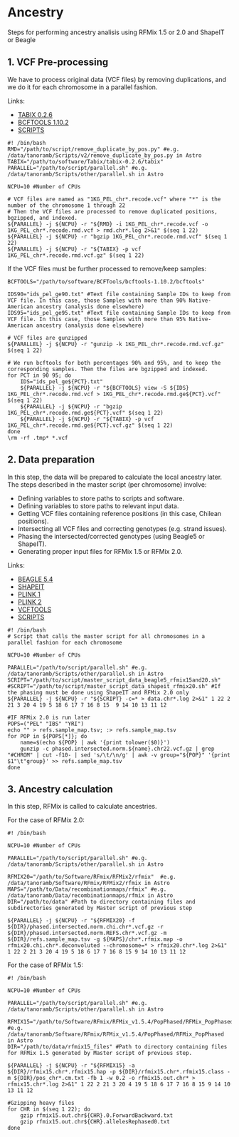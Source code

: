 # Ancestry

Steps for performing ancestry analisis using RFMix 1.5 or 2.0 and ShapeIT or Beagle

## 1. VCF Pre-processing

We have to process original data (VCF files) by removing duplications, and we do it for each chromosome in a parallel fashion.

Links:

+ [TABIX 0.2.6](https://sourceforge.net/projects/samtools/files/tabix/tabix-0.2.6.tar.bz2/download)
+ [BCFTOOLS 1.10.2](https://sourceforge.net/projects/samtools/files/samtools/1.10.2/bcftools-1.10.2.tar.bz2/download)
+ [SCRIPTS](https://github.com/tanoramb/Ancestry/tree/eaf4b0bf5a445748de9eccc83b78c008d61b2b34/scripts)



```
#! /bin/bash
RMD="/path/to/script/remove_duplicate_by_pos.py" #e.g. /data/tanoramb/Scripts/v2/remove_duplicate_by_pos.py in Astro
TABIX="/path/to/software/Tabix/tabix-0.2.6/tabix"
PARALLEL="/path/to/script/parallel.sh" #e.g. /data/tanoramb/Scripts/other/parallel.sh in Astro 

NCPU=10 #Number of CPUs

# VCF files are named as "1KG_PEL_chr*.recode.vcf" where "*" is the number of the chromosome 1 through 22
# Then the VCF files are processed to remove duplicated positions, bgzipped, and indexed.
${PARALLEL} -j ${NCPU} -r "${RMD} -i 1KG_PEL_chr*.recode.vcf -o 1KG_PEL_chr*.recode.rmd.vcf > rmd.chr*.log 2>&1" $(seq 1 22)
${PARALLEL} -j ${NCPU} -r "bgzip 1KG_PEL_chr*.recode.rmd.vcf" $(seq 1 22)
${PARALLEL} -j ${NCPU} -r "${TABIX} -p vcf 1KG_PEL_chr*.recode.rmd.vcf.gz" $(seq 1 22)
```

If the VCF files must be further processed to remove/keep samples:

```
BCFTOOLS="/path/to/software/BCFTools/bcftools-1.10.2/bcftools"

IDS90="ids_pel_ge90.txt" #Text file containing Sample IDs to keep from VCF file. In this case, those Samples with more than 90% Native-American ancestry (analysis done elsewhere)
IDS95="ids_pel_ge95.txt" #Text file containing Sample IDs to keep from VCF file. In this case, those Samples with more than 95% Native-American ancestry (analysis done elsewhere)

# VCF files are gunzipped
${PARALLEL} -j ${NCPU} -r "gunzip -k 1KG_PEL_chr*.recode.rmd.vcf.gz" $(seq 1 22)

# We run bcftools for both percentages 90% and 95%, and to keep the corresponding samples. Then the files are bgzipped and indexed.
for PCT in 90 95; do
    IDS="ids_pel_ge${PCT}.txt"
    ${PARALLEL} -j ${NCPU} -r "${BCFTOOLS} view -S ${IDS} 1KG_PEL_chr*.recode.rmd.vcf > 1KG_PEL_chr*.recode.rmd.ge${PCT}.vcf" $(seq 1 22)
    ${PARALLEL} -j ${NCPU} -r "bgzip 1KG_PEL_chr*.recode.rmd.ge${PCT}.vcf" $(seq 1 22)
    ${PARALLEL} -j ${NCPU} -r "${TABIX} -p vcf 1KG_PEL_chr*.recode.rmd.ge${PCT}.vcf.gz" $(seq 1 22)
done
\rm -rf .tmp* *.vcf

```

## 2. Data preparation

In this step, the data will be prepared to calculate the local ancestry later. The steps described in the master script (per chromosome) involve:

+ Defining variables to store paths to scripts and software.
+ Defining variables to store paths to relevant input data.
+ Getting VCF files containing reference positions (in this case, Chilean positions).
+ Intersecting all VCF files and correcting genotypes (e.g. strand issues).
+ Phasing the intersected/corrected genotypes (using Beagle5 or ShapeIT).
+ Generating proper input files for RFMix 1.5 or RFMix 2.0.

Links:

+ [BEAGLE 5.4](http://faculty.washington.edu/browning/beagle/beagle.html)
+ [SHAPEIT](https://mathgen.stats.ox.ac.uk/genetics_software/shapeit/shapeit.html)
+ [PLINK 1](https://zzz.bwh.harvard.edu/plink/download.shtml#download)
+ [PLINK 2](https://www.cog-genomics.org/plink/2.0/)
+ [VCFTOOLS](https://vcftools.github.io/man_latest.html)
+ [SCRIPTS](https://github.com/tanoramb/Ancestry/tree/c0557df321d6513d211e4993f941c39fe6e1a57a/scripts)

```
#! /bin/bash
# Script that calls the master script for all chromosomes in a parallel fashion for each chromosome
  
NCPU=10 #Number of CPUs

PARALLEL="/path/to/script/parallel.sh" #e.g. /data/tanoramb/Scripts/other/parallel.sh in Astro
SCRIPT="/path/to/script/master_script_data_beagle5_rfmix15and20.sh"
#SCRIPT="/path/to/script/master_script_data_shapeit_rfmix20.sh" #If the phasing must be done using ShapeIT and RFMix 2.0 only
${PARALLEL} -j ${NCPU} -r "${SCRIPT} -c=* > data.chr*.log 2>&1" 1 22 2 21 3 20 4 19 5 18 6 17 7 16 8 15  9 14 10 13 11 12

#IF RFMix 2.0 is run later
POPS=("PEL" "IBS" "YRI")
echo "" > refs.sample_map.tsv; :> refs.sample_map.tsv
for POP in ${POPS[*]}; do
    name=$(echo ${POP} | awk '{print tolower($0)}')
    gunzip -c phased.intersected.norm.${name}.chr22.vcf.gz | grep "#CHROM" | cut -f10- | sed 's/\t/\n/g' | awk -v group="${POP}" '{print $1"\t"group}' >> refs.sample_map.tsv
done
```


## 3. Ancestry calculation

In this step, RFMix is called to calculate ancestries.

For the case of RFMix 2.0:

```
#! /bin/bash
  
NCPU=10 #Number of CPUs

PARALLEL="/path/to/script/parallel.sh" #e.g. /data/tanoramb/Scripts/other/parallel.sh in Astro

RFMIX20="/path/to/Software/RFmix/RFMix2/rfmix"  #e.g. /data/tanoramb/Software/RFmix/RFMix2/rfmix in Astro
MAPS="/path/to/Data/recombinationmaps/rfmix" #e.g. /data/tanoramb/Data/recombinationmaps/rfmix in Astro
DIR="/path/to/data" #Path to directory containing files and subdirectories generated by Master script of previous step 

${PARALLEL} -j ${NCPU} -r "${RFMIX20} -f ${DIR}/phased.intersected.norm.chi.chr*.vcf.gz -r ${DIR}/phased.intersected.norm.REFS.chr*.vcf.gz -m ${DIR}/refs.sample_map.tsv -g ${MAPS}/chr*.rfmix.map -o rfmix20.chi.chr*.deconvoluted --chromosome=* > rfmix20.chr*.log 2>&1" 1 22 2 21 3 20 4 19 5 18 6 17 7 16 8 15 9 14 10 13 11 12
```

For the case of RFMix 1.5:

```
#! /bin/bash
  
NCPU=10 #Number of CPUs

PARALLEL="/path/to/script/parallel.sh" #e.g. /data/tanoramb/Scripts/other/parallel.sh in Astro

RFMIX15="/path/to/Software/RFmix/RFMix_v1.5.4/PopPhased/RFMix_PopPhased"  #e.g. /data/tanoramb/Software/RFmix/RFMix_v1.5.4/PopPhased/RFMix_PopPhased in Astro
DIR="/path/to/data/rfmix15_files" #Path to directory containing files for RFMix 1.5 generated by Master script of previous step.

${PARALLEL} -j ${NCPU} -r "${RFMIX15} -a ${DIR}/rfmix15.chr*.rfmix15.hap -p ${DIR}/rfmix15.chr*.rfmix15.class -m ${DIR}/pos_chr*.cm.txt -fb 1 -w 0.2 -o rfmix15.out.chr* > rfmix15.chr*.log 2>&1" 1 22 2 21 3 20 4 19 5 18 6 17 7 16 8 15 9 14 10 13 11 12

#Gzipping heavy files
for CHR in $(seq 1 22); do
    gzip rfmix15.out.chr${CHR}.0.ForwardBackward.txt
    gzip rfmix15.out.chr${CHR}.allelesRephased0.txt
done
```
